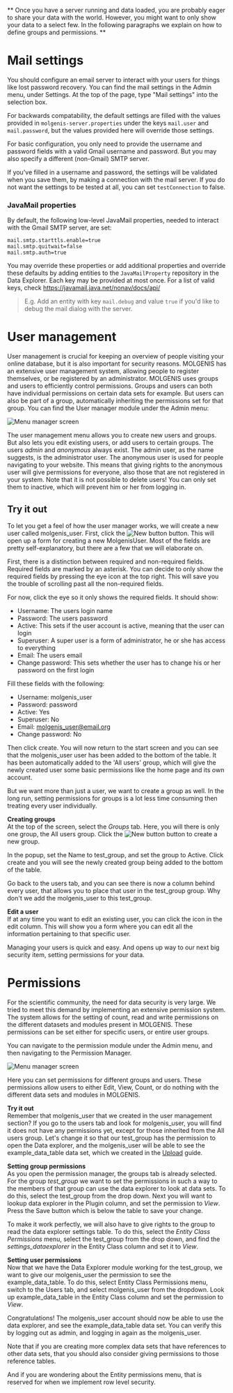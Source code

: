 **
Once you have a server running and data loaded, you are probably eager to share your data with the world. However, you might want to only show your data to a select few. In the following paragraphs we explain on how to define groups and permissions.
**

# Mail settings
You should configure an email server to interact with your users for things like lost password recovery.
You can find the mail settings in the Admin menu, under Settings.
At the top of the page, type "Mail settings" into the selection box.

For backwards compatability, the default settings are filled with the values provided in `molgenis-server.properties` 
under the keys `mail.user` and `mail.password`, but the values provided here will override those settings.

For basic configuration, you only need to provide the username and password fields with a valid Gmail username and password.
But you may also specify a different (non-Gmail) SMTP server.

If you've filled in a username and password, the settings will be validated when you save them, by making a connection
with the mail server. If you do not want the settings to be tested at all, you can set `testConnection` to false.

### JavaMail properties
By default, the following low-level JavaMail properties, needed to interact with the Gmail SMTP server, are set:
```
mail.smtp.starttls.enable=true
mail.smtp.quitwait=false
mail.smtp.auth=true
```
You may override these properties or add additional properties and override these defaults by adding entities to the 
```JavaMailProperty``` repository in the Data Explorer. Each key may be provided at most once.
For a list of valid keys, check https://javamail.java.net/nonav/docs/api/

> E.g. Add an entity with key ```mail.debug``` and value ```true``` if you'd like to debug the mail dialog with the server.

# User management
User management is crucial for keeping an overview of people visiting your online database, but it is also important for security reasons. MOLGENIS has an extensive user management system, allowing people to register themselves, or be registered by an administrator. MOLGENIS uses groups and users to efficiently control permissions. Groups and users can both have individual permissions on certain data sets for example. But users can also be part of a group, automatically inheriting the permissions set for that group. You can find the User manager module under the Admin menu:

![Menu manager screen](../images/user_manager.png?raw=true, "user manager")

The user management menu allows you to create new users and groups. But also lets you edit existing users, or add users to certain groups. The users *admin* and *anonymous* always exist. The admin user, as the name suggests, is the administrator user. The anonymous user is used for people navigating to your website. This means that giving rights to the anonymous user will give permissions for everyone, also those that are not registered in your system. Note that it is not possible to delete users! You can only set them to inactive, which will prevent him or her from logging in.

## Try it out
To let you get a feel of how the user manager works, we will create a new user called molgenis_user. First, click the ![New button](../images/new.png?raw=true, "new button") button. This will open up a form for creating a new MolgenisUser. Most of the fields are pretty self-explanatory, but there are a few that we will elaborate on. 

First, there is a distinction between required and non-required fields. Required fields are marked by an asterisk. You can decide to only show the required fields by pressing the eye icon at the top right. This will save you the trouble of scrolling past all the non-required fields.

For now, click the eye so it only shows the required fields. It should show:

*  Username: The users login name
*  Password: The users password
*  Active: This sets if the user account is active, meaning that the user can login
*  Superuser: A super user is a form of administrator, he or she has access to everything
*  Email: The users email
*  Change password: This sets whether the user has to change his or her password on the first login

Fill these fields with the following:

*  Username: molgenis_user
*  Password: password
*  Active: Yes
*  Superuser: No
*  Email: molgenis_user@email.org
*  Change password: No

Then click create. You will now return to the start screen and you can see that the molgenis_user user has been added to the bottom of the table. It has been automatically added to the 'All users' group, which will give the newly created user some basic permissions like the home page and its own account.

But we want more than just a user, we want to create a group as well. In the long run, setting permissions for groups is a lot less time consuming then treating every user individually. 

**Creating groups**  
At the top of the screen, select the *Groups* tab. Here, you will there is only one group, the All users group. Click the ![New button](../images/new.png?raw=true, "new button") button to create a new group.

In the popup, set the Name to test_group, and set the group to Active. Click create and you will see the newly created group being added to the bottom of the table.

Go back to the users tab, and you can see there is now a column behind every user, that allows you to place that user in the test_group group. Why don't we add the molgenis_user to this test_group.

**Edit a user**  
If at any time you want to edit an existing user, you can click the icon in the edit column. This will show you a form where you can edit all the information pertaining to that specific user.

Managing your users is quick and easy. And opens up way to our next big security item, setting permissions for your data.

# Permissions
For the scientific community, the need for data security is very large. We tried to meet this demand by implementing an extensive permission system. The system allows for the setting of count, read and write permissions on the different datasets 
and modules present in MOLGENIS. These permissions can be set either for specific users, or entire user groups.

You can navigate to the permission module under the Admin menu, and then navigating to the Permission Manager.

![Menu manager screen](../images/permission_manager.png?raw=true, "permission manager")

Here you can set permissions for different groups and users. These permissions allow users to either Edit, View, Count, or do nothing with the different data sets and modules in MOLGENIS.

**Try it out**  
Remember that molgenis_user that we created in the user management section? If you go to the users tab and look for molgenis_user, you will find it does not have any permissions yet, except for those inherited from the All users group. Let's change it so that our test_group has the permission to open the Data explorer, and the molgenis_user will be able to see the example_data_table data set, which we created in the [Upload](guide-upload) guide.

**Setting group permissions**  
As you open the permission manager, the groups tab is already selected. For the group *test_group* we want to set the permissions in such a way to the members of that group can use the data explorer to look at data sets. To do this, select the test_group from the drop down. Next you will want to lookup data explorer in the Plugin column, and set the permission to *View*. Press the Save button which is below the table to save your change. 

To make it work perfectly, we will also have to give rights to the group to read the data explorer settings table. To do this, select the *Entity Class Permissions* menu, select the test_group from the drop down, and find the *settings_dataexplorer* in the Entity Class column and set it to *View*. 

**Setting user permissions**  
Now that we have the Data Explorer module working for the test_group, we want to give our molgenis_user the permission to see the example_data_table. To do this, select Entity Class Permissions menu, switch to the Users tab, and select molgenis_user from the dropdown. Look up example_data_table in the Entity Class column and set the permission to *View*.

Congratulations! The molgenis_user account should now be able to use the data explorer, and see the example_data_table data set. You can verify this by logging out as admin, and logging in again as the molgenis_user.

Note that if you are creating more complex data sets that have references to other data sets, that you should also consider giving permissions to those reference tables.

And if you are wondering about the Entity permissions menu, that is reserved for when we implement row level security.
